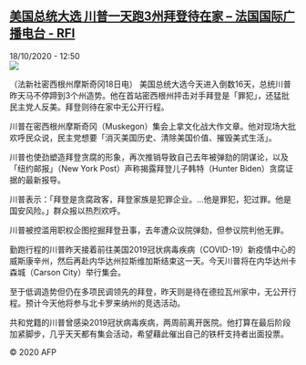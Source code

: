 <!--1603022099000-->
[美国总统大选 川普一天跑3州拜登待在家 – 法国国际广播电台 - RFI](http://www.rfi.fr//cn/contenu/20201018-%E7%BE%8E%E5%9B%BD%E6%80%BB%E7%BB%9F%E5%A4%A7%E9%80%89-%E5%B7%9D%E6%99%AE%E4%B8%80%E5%A4%A9%E8%B7%913%E5%B7%9E%E6%8B%9C%E7%99%BB%E5%BE%85%E5%9C%A8%E5%AE%B6)
------

<div>18/10/2020 - 12:50</div><img src="https://s.rfi.fr/media/display/4ac5cd0c-1131-11eb-bd53-005056a964fe/w:310/p:16x9/int0014b.201018185001.jpg"><div class="t-content__body u-clearfix"><p>（法新社密西根州摩斯奇冈18日电）    美国总统大选今天进入倒数16天，总统川普昨天马不停蹄到3个州造势。他在首站密西根州抨击对手拜登是「罪犯」，还猛批民主党人反美。拜登则待在家中无公开行程。</p><p>    川普在密西根州摩斯奇冈（Muskegon）集会上拿文化战大作文章。他对现场大批欢呼民众说，民主党想要「消灭美国历史、清除美国价值、摧毁美式生活」。</p><p>    川普也使劲塑造拜登贪腐的形象，再次推销导致自己去年被弹劾的阴谋论，以及「纽约邮报」（New York Post）声称揭露拜登儿子韩特（Hunter Biden）贪腐证据的最新报导。</p><p>    川普表示：「拜登是贪腐政客，拜登家族是犯罪企业。…他是罪犯，犯过罪。他是国安风险。」群众报以热烈欢呼。</p><p>    川普被控滥用职权企图挖掘拜登丑事，去年遭众议院弹劾，但参议院判他无罪。</p><p>    勤跑行程的川普昨天接着前往美国2019冠状病毒疾病（COVID-19）新疫情中心的威斯康辛州，然后再赴内华达州拉斯维加斯结束这一天。今天川普将在内华达州卡森城（Carson City）举行集会。</p><p>    至于低调造势但仍在多项民调领先的拜登，昨天则是待在德拉瓦州家中，无公开行程。预计今天他将参与北卡罗来纳州的竞选活动。</p><p>    共和党籍的川普曾感染2019冠状病毒疾病，两周前离开医院。他打算在最后阶段加紧脚步，几乎天天都有集会活动，希望藉此催出自己的铁杆支持者出面投票。</p><p class="t-copyright">© 2020 AFP</p>        </div>
